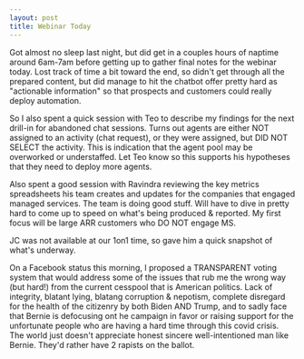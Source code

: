 ```yaml
---
layout: post
title: Webinar Today
---
```


Got almost no sleep last night, but did get in a couples hours of
naptime around 6am-7am before getting up to gather final notes for the
webinar today. Lost track of time a bit toward the end, so didn't get
through all the prepared content, but did manage to hit the chatbot
offer pretty hard as "actionable information" so that prospects and
customers could really deploy automation.

So I also spent a quick session with Teo to describe my findings for
the next drill-in for abandoned chat sessions. Turns out agents are
either NOT assigned to an activity (chat request), or they were
assigned, but DID NOT SELECT the activity. This is indication that the
agent pool may be overworked or understaffed. Let Teo know so this
supports his hypotheses that they need to deploy more agents.

Also spent a good session with Ravindra reviewing the key metrics
spreadsheets his team creates and updates for the companies that
engaged managed services. The team is doing good stuff. Will have to
dive in pretty hard to come up to speed on what's being produced &
reported. My first focus will be large ARR customers who DO NOT engage
MS.

JC was not available at our 1on1 time, so gave him a quick snapshot of
what's underway.

On a Facebook status this morning, I proposed a TRANSPARENT voting
system that would address some of the issues that rub me the wrong way
(but hard!) from the current cesspool that is American politics. Lack
of integrity, blatant lying, blatang corruption & nepotism, complete
disregard for the health of the citizenry by both Biden AND Trump, and
to sadly face that Bernie is defocusing ont he campaign in favor or
raising support for the unfortunate people who are having a hard time
through this covid crisis. The world just doesn't appreciate honest
sincere well-intentioned man like Bernie. They'd rather have 2 rapists
on the ballot.
